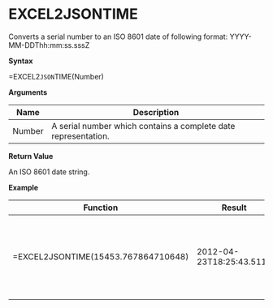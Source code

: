 # EXCEL2JSONTIME

Converts a serial number to an ISO 8601 date of following format:
YYYY-MM-DDThh:mm:ss.sssZ

**Syntax**

=EXCEL2`JSON`TIME(Number)

**Arguments**

| Name   | Description                                                    |
|--------|----------------------------------------------------------------|
| Number | A serial number which contains a complete date representation. |

**Return Value**

An ISO 8601 date string.

**Example**

| Function                            | Result                   | Comment                                                            |
|-------------------------------------|--------------------------|--------------------------------------------------------------------|
| =EXCEL2JSONTIME(15453.767864710648) | 2012-04-23T18:25:43.511Z | The given serial number represents the 23th of April, 2012, 18:24. |
